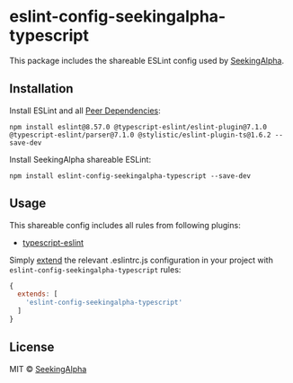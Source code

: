 # eslint-config-seekingalpha-typescript

This package includes the shareable ESLint config used by [SeekingAlpha](https://seekingalpha.com/).

## Installation

Install ESLint and all [Peer Dependencies](https://nodejs.org/en/blog/npm/peer-dependencies/):

    npm install eslint@8.57.0 @typescript-eslint/eslint-plugin@7.1.0 @typescript-eslint/parser@7.1.0 @stylistic/eslint-plugin-ts@1.6.2 --save-dev

Install SeekingAlpha shareable ESLint:

    npm install eslint-config-seekingalpha-typescript --save-dev

## Usage

This shareable config includes all rules from following plugins:

- [typescript-eslint](https://github.com/typescript-eslint/typescript-eslint)

Simply [extend](https://eslint.org/docs/user-guide/configuring#extending-configuration-files) the relevant .eslintrc.js configuration in your project with `eslint-config-seekingalpha-typescript` rules:

```javascript
{
  extends: [
    'eslint-config-seekingalpha-typescript'
  ]
}
```

## License

MIT © [SeekingAlpha](https://seekingalpha.com/)
